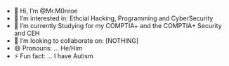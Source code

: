 - 👋 Hi, I’m @Mr.M0nroe
- 👀 I’m interested in: Ethcial Hacking, Programming and CyberSecurity
- 🌱 I’m currently Studying for my COMPTIA+ and the COMPTIA+ Security and CEH
- 💞️ I’m looking to collaborate on: [NOTHING]
- 😄 Pronouns: ... He/Him
- ⚡ Fun fact: ... I have Autism

<!---
FinbarMonroe/FinbarMonroe is a ✨ special ✨ repository because its `README.md` (this file) appears on your GitHub profile.
You can click the Preview link to take a look at your changes.
--->
